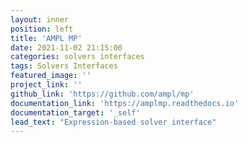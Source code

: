 ```yaml
---
layout: inner
position: left
title: 'AMPL MP'
date: 2021-11-02 21:15:00
categories: solvers interfaces
tags: Solvers Interfaces
featured_image: ''
project_link: ''
github_link: 'https://github.com/ampl/mp'
documentation_link: 'https://amplmp.readthedocs.io'
documentation_target: '_self'
lead_text: "Expression-based solver interface"
---
```

